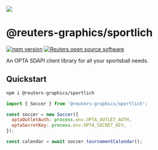 ![](https://graphics.thomsonreuters.com/style-assets/images/logos/reuters-graphics-logo/svg/graphics-logo-color-dark.svg)

# @reuters-graphics/sportlich

[![npm version](https://badge.fury.io/js/%40reuters-graphics%2Fsportlich.svg)](https://badge.fury.io/js/%40reuters-graphics%2Fsportlich) [![Reuters open source software](https://badgen.net/badge/Reuters/open%20source/?color=ff8000)](https://github.com/reuters-graphics/)

An OPTA SDAPI client library for all your sportsball needs.

## Quickstart

```bash
npm i @reuters-graphics/sportlich
```

```javascript
import { Soccer } from '@reuters-graphics/sportlich';

const soccer = new Soccer({
  optaOutletAuth: process.env.OPTA_OUTLET_AUTH,
  optaSecretKey: process.env.OPTA_SECRET_KEY,
});

const calendar = await soccer.tournamentCalendar();
```
